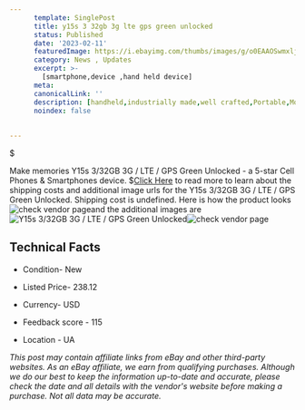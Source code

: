 ```yaml
---
      template: SinglePost
      title: y15s 3 32gb 3g lte gps green unlocked
      status: Published
      date: '2023-02-11'
      featuredImage: https://i.ebayimg.com/thumbs/images/g/o0EAAOSwmxljUVxQ/s-l225.jpg
      category: News , Updates
      excerpt: >-
        [smartphone,device ,hand held device]
      meta:
      canonicalLink: ''
      description: [handheld,industrially made,well crafted,Portable,Mobile,Compact,Convenient,Lightweight,Maneuverable,Man-portable,Miniature,Carriable,Hand-held,Light,Holdable,Transportable,Mobile device,Pocket-sized,On-the-go,Wireless,Cordless,Compact size,Convenient size, smartphone,device ,hand held device]
      noindex: false
      
        
---
```

$

Make memories Y15s 3/32GB 3G / LTE / GPS Green Unlocked - a 5-star Cell Phones & Smartphones device.
$[Click Here](https://www.ebay.com/itm/285134889104?hash=item42635d2090%3Ag%3Ao0EAAOSwmxljUVxQ&amdata=enc%3AAQAHAAAA4H5weTQhJgqX4QUHMCZDi28%2FrSrWXqXquB%2FL6DZdYT5PW%2Bmu%2BnPUgtdjIfhn8NjQk3mXALSAUzJ11A1CF%2B1EAQbTdYHkmQDGK1z2Dg34j43BndVUJP4JF6gjJQND7dziA5h%2F3r27B9P7TKQRof5ZMY6iBmyO1Q66mJmvz9fS5t1zVPnzfW1OQmAHPkCy1ehZlW02EIG%2Fbf%2FLqgtSd1QQS7DfLb3ONAhJ6g%2BoRh%2FlDj%2BYFHyzXdi6E8%2F%2FVEelfInudluoMjnuALCmCQrLctmhhhebMYDhtxQeN9Lks%2B8n3Hfc&mkevt=1&mkcid=1&mkrid=711-53200-19255-0&campid=%253CePNCampaignId%253E&customid=%253CreferenceId%253E&toolid=10049) to read more to learn about the shipping costs and additional image urls for the Y15s 3/32GB 3G / LTE / GPS Green Unlocked. Shipping cost is undefined. Here is how the product looks ![check vendor page](https://i.ebayimg.com/thumbs/images/g/o0EAAOSwmxljUVxQ/s-l225.jpg)and the additional images are![Y15s 3/32GB 3G / LTE / GPS Green Unlocked](https://i.ebayimg.com/images/g/o0EAAOSwmxljUVxQ/s-l1200.jpg)![check vendor page](https://origin-galleryplus.ebayimg.com/ws/web/285134889104_2_0_1/225x225.jpg,https://origin-galleryplus.ebayimg.com/ws/web/285134889104_3_0_1/225x225.jpg)



 ## Technical Facts 



     
      

 - Condition- New 


      

 - Listed Price- 238.12 


      

 - Currency- USD 


      

 - Feedback score - 115 


      

 - Location - UA 


      
      

 *_This post may contain affiliate links from eBay and other third-party websites. As an eBay affiliate, we earn from qualifying purchases. Although we do our best to keep the information up-to-date and accurate, please check the date and all details with the vendor's website before making a purchase. Not all data may be accurate._*






